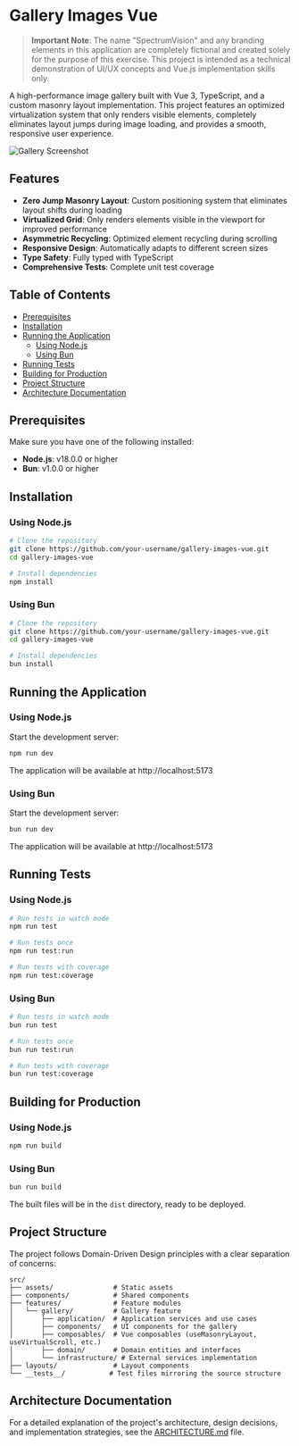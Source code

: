 # Gallery Images Vue

> **Important Note**: The name "SpectrumVision" and any branding elements in this application are completely fictional and created solely for the purpose of this exercise. This project is intended as a technical demonstration of UI/UX concepts and Vue.js implementation skills only.

A high-performance image gallery built with Vue 3, TypeScript, and a custom masonry layout implementation. This project features an optimized virtualization system that only renders visible elements, completely eliminates layout jumps during image loading, and provides a smooth, responsive user experience.

![Gallery Screenshot](./docs/gallery-screenshot.png)

## Features

- **Zero Jump Masonry Layout**: Custom positioning system that eliminates layout shifts during loading
- **Virtualized Grid**: Only renders elements visible in the viewport for improved performance
- **Asymmetric Recycling**: Optimized element recycling during scrolling
- **Responsive Design**: Automatically adapts to different screen sizes
- **Type Safety**: Fully typed with TypeScript
- **Comprehensive Tests**: Complete unit test coverage

## Table of Contents

- [Prerequisites](#prerequisites)
- [Installation](#installation)
- [Running the Application](#running-the-application)
  - [Using Node.js](#using-nodejs)
  - [Using Bun](#using-bun)
- [Running Tests](#running-tests)
- [Building for Production](#building-for-production)
- [Project Structure](#project-structure)
- [Architecture Documentation](#architecture-documentation)

## Prerequisites

Make sure you have one of the following installed:

- **Node.js**: v18.0.0 or higher
- **Bun**: v1.0.0 or higher

## Installation

### Using Node.js

```bash
# Clone the repository
git clone https://github.com/your-username/gallery-images-vue.git
cd gallery-images-vue

# Install dependencies
npm install
```

### Using Bun

```bash
# Clone the repository
git clone https://github.com/your-username/gallery-images-vue.git
cd gallery-images-vue

# Install dependencies
bun install
```

## Running the Application

### Using Node.js

Start the development server:

```bash
npm run dev
```

The application will be available at http://localhost:5173

### Using Bun

Start the development server:

```bash
bun run dev
```

The application will be available at http://localhost:5173

## Running Tests

### Using Node.js

```bash
# Run tests in watch mode
npm run test

# Run tests once
npm run test:run

# Run tests with coverage
npm run test:coverage
```

### Using Bun

```bash
# Run tests in watch mode
bun run test

# Run tests once
bun run test:run

# Run tests with coverage
bun run test:coverage
```

## Building for Production

### Using Node.js

```bash
npm run build
```

### Using Bun

```bash
bun run build
```

The built files will be in the `dist` directory, ready to be deployed.

## Project Structure

The project follows Domain-Driven Design principles with a clear separation of concerns:

```
src/
├── assets/               # Static assets
├── components/           # Shared components
├── features/             # Feature modules
│   └── gallery/          # Gallery feature
│       ├── application/  # Application services and use cases
│       ├── components/   # UI components for the gallery
│       ├── composables/  # Vue composables (useMasonryLayout, useVirtualScroll, etc.)
│       ├── domain/       # Domain entities and interfaces
│       └── infrastructure/ # External services implementation
├── layouts/              # Layout components
└── __tests__/           # Test files mirroring the source structure
```

## Architecture Documentation

For a detailed explanation of the project's architecture, design decisions, and implementation strategies, see the [ARCHITECTURE.md](./ARCHITECTURE.md) file.
